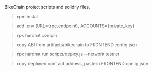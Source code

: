 BikeChain project scripts and solidity files.
> npm install

> add .env (URL={rpc_endpoint}, ACCOUNTS={private_key}

> npx hardhat compile

> copy ABI from artifacts/bikechain to FRONTEND config.json

> npx hardhat run scripts/deploy.js --network testnet

> copy deployed contract address, paste in FRONTEND config.json
